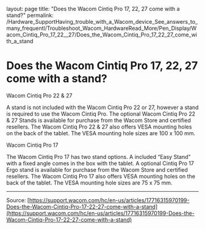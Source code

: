 layout: page
title: "Does the Wacom Cintiq Pro 17, 22, 27 come with a stand?"
permalink: /Hardware_SupportHaving_trouble_with_a_Wacom_device_See_answers_to_many_frequentl/Troubleshoot_Wacom_HardwareRead_More/Pen_Display/Wacom_Cintiq_Pro_17_22__27/Does_the_Wacom_Cintiq_Pro_17_22_27_come_with_a_stand

# Does the Wacom Cintiq Pro 17, 22, 27 come with a stand?

Wacom Cintiq Pro 22 & 27


A stand is not included with the Wacom Cintiq Pro 22 or 27, however a stand is required to use the Wacom Cintiq Pro. The optional Wacom Cintiq Pro 22 & 27 Stands is available for purchase from the Wacom Store and certified resellers. The Wacom Cintiq Pro 22 & 27 also offers VESA mounting holes on the back of the tablet. The VESA mounting hole sizes are 100 x 100 mm. 


Wacom Cintiq Pro 17


The Wacom Cintiq Pro 17 has two stand options. A included “Easy Stand” with a fixed angle comes in the box with the tablet. A optional Cintiq Pro 17 Ergo stand is available for purchase from the Wacom Store and certified resellers. The Wacom Cintiq Pro 17 also offers VESA mounting holes on the back of the tablet. The VESA mounting hole sizes are 75 x 75 mm.

---
Source: [https://support.wacom.com/hc/en-us/articles/17716315970199-Does-the-Wacom-Cintiq-Pro-17-22-27-come-with-a-stand](https://support.wacom.com/hc/en-us/articles/17716315970199-Does-the-Wacom-Cintiq-Pro-17-22-27-come-with-a-stand)
